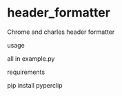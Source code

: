 # header_formatter
Chrome and charles header formatter

usage

all in example.py

requirements

pip install pyperclip
